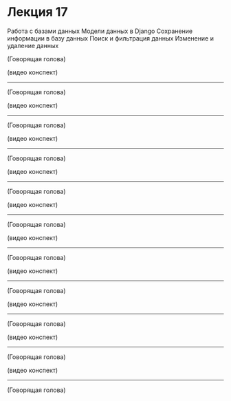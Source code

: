 # Лекция 17

Работа с базами данных
Модели данных в Django
Сохранение информации в базу данных
Поиск и фильтрация данных
Изменение и удаление данных


(Говорящая голова)



(видео конспект)



----------------------------------------------------------------

(Говорящая голова)



(видео конспект)



----------------------------------------------------------------

(Говорящая голова)



(видео конспект)



----------------------------------------------------------------

(Говорящая голова)



(видео конспект)



----------------------------------------------------------------

(Говорящая голова)



(видео конспект)



----------------------------------------------------------------

(Говорящая голова)



(видео конспект)



----------------------------------------------------------------

(Говорящая голова)



(видео конспект)



----------------------------------------------------------------

(Говорящая голова)



(видео конспект)



----------------------------------------------------------------

(Говорящая голова)



(видео конспект)



----------------------------------------------------------------

(Говорящая голова)



(видео конспект)



----------------------------------------------------------------

(Говорящая голова)
